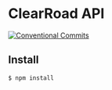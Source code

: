 # ClearRoad API

[![Conventional Commits](https://img.shields.io/badge/Conventional%20Commits-1.0.0-yellow.svg)](https://conventionalcommits.org)

## <a name="install"></a> Install

```
$ npm install
```
